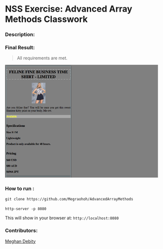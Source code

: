 # NSS Exercise: Advanced Array Methods Classwork

### Description:
>

### Final Result:
> All requirements are met.  

![Card Screenshot](https://raw.githubusercontent.com/Megraohoh/productcards/exercise/screenshots/Screen%20Shot%202017-04-02%20at%209.05.20%20PM.png)

### How to run :
```
git clone https://github.com/Megraohoh/AdvancedArrayMethods

http-server -p 8080
```

This will show in your browser at:
`http://localhost:8080`

### Contributors:
[Meghan Debity](https://github.com/Megraohoh)